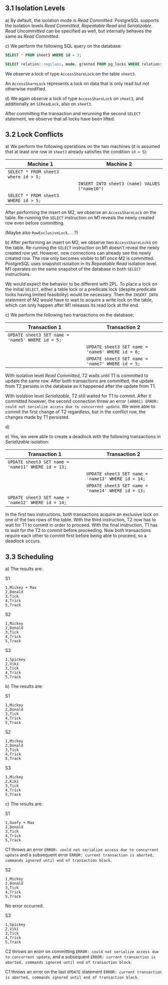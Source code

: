 ## 3.1 Isolation Levels

a) By default, the isolation mode is *Read Committed*.
PostgreSQL supports the isolation levels *Read Committed*,
*Repeatable Read* and *Serializable*. *Read Uncommitted* can
be specified as well, but internally behaves the same as
*Read Committed*.

c) We perform the following SQL query on the database:

```sql
SELECT * FROM sheet3 WHERE id = 3;

SELECT relation::regclass, mode, granted FROM pg_locks WHERE relation::regclass = 'sheet3'::regclass
```

We observe a lock of type `AccessShareLock`
on the table `sheet3`.

An `AccessShareLock` represents a lock on data that is only read
but not otherwise modified.

d) We again observe a lock of type `AccessShareLock`
on `sheet3`, and additionally an `SIReadLock`, also on `sheet3`.

After committing the transaction and rerunning the second
`SELECT` statement, we observe that all locks have been lifted.

## 3.2 Lock Conflicts

a) We perform the following operations on the two machines (it is assumed that
at least one row in `sheet3` already satisfies the condition `id > 5`):

| Machine 1 | Machine 2 |
|-----------|-----------|
| `SELECT * FROM sheet3 where id > 5;` | |
| | `INSERT INTO sheet3 (name) VALUES ("name10")` |
| `SELECT * FROM sheet3 WHERE id > 5;` | |

After performing the insert on M2, we observe
an `AccessShareLock` on the table. Re-running
the `SELECT` instruction on M1 reveals
the newly created row even before committing.

(Maybe also `RowExclusiveLock...`?)

b) After performing an insert on M2,
we observe two `AccessShareLock`s on the table. Re-running
the `SELECT` instruction on M1 doesn't reveal
the newly created row yet. However, new connections can already
see the newly created row. The row only becomes visible
to M1 once M2 is committed. PostgreSQL uses snapshot isolation in its *Repeatable Read* isolation level.
M1 operates on the same snapshot of the database in both `SELECT` instructions.

We would expect the behavior to be different with 2PL. To place a lock on the
initial `SELECT`, either a table lock or a predicate lock (despite predicate locks
having limited feasibility) would be necessary. Then the `INSERT INTO` statement 
of M2 would have to wait to acquire a write lock on the table, which can only 
happen after M1 releases its read lock at the end.

c) We perform the following two transactions on the database:

| Transaction 1 | Transaction 2 |
|---------------|---------------|
| `UPDATE sheet3 SET name = 'name5' WHERE id = 5;`|  |
| | `UPDATE sheet3 SET name = 'name6' WHERE id = 6;` |
| | `UPDATE sheet3 SET name = 'name7' WHERE id = 5;` |

With isolation level *Read Committed*, T2
waits until T1 is committed to update the same row.
After both transactions are committed, the update from T2
persists in the database as it happened after the update from T1.

With isolation level *Serializable*, T2 still waited
for T1 to commit. After it committed however, the second connection threw
an error `[40001] ERROR: could not serialize access due to concurrent update`.
We were able to commit the first change of T2 regardless,
but in the conflict row, the changes made by T1 persisted.

d)

e) Yes, we were able to create a deadlock with the following
transactions in *Serializable* isolation:

| Transaction 1 | Transaction 2 |
|---------------|---------------|
| `UPDATE sheet3 SET name = 'name11' WHERE id = 13;`|  |
| | `UPDATE sheet3 SET name = 'name13' WHERE id = 14;` |
| | `UPDATE sheet3 SET name = 'name14' WHERE id = 13;` |
| `UPDATE sheet3 SET name = 'name12' WHERE id = 14;` | |

In the first two instructions, both transactions acquire
an exclusive lock on one of the two rows of the table. With
the third instruction, T2 now has to wait
for T1 to commit in order to proceed. With
the final instruction, T1 has to wait for
the T2 to commit before proceeding. Now both
transactions require each other to commit first before being 
able to proceed, so a deadlock occurs.

## 3.3 Scheduling

a) The results are:

S1

```
1,Mickey + Max
2,Donald
3,Tick
4,Trick
5,Track
```

S2

```
1,Mickey
2,Donald
3,Tick
4,Trick
5,Track
```

S3

```
1,Spickey
2,Viki
3,Tick
4,Trick
5,Track
```

b) The results are:

S1

```
1,Mickey
2,Donald
3,Tick
4,Trick
5,Track
```

S2

```
1,Mickey
2,Donald
3,Tick
4,Trick
5,Track
```

S3

```
1,Mickey
2,Kiki
3,Tick
4,Trick
5,Track
```

c) The results are:

S1

```
1,Goofy + Max
2,Donald
3,Tick
4,Trick
5,Track
```

C1 throws an error `ERROR: could not serialize access due to concurrent update`
and a subsequent error `ERROR: current transaction is aborted, commands ignored until end of transaction block`.

S2

```
1,Mickey
2,Donald
3,Tick
4,Trick
5,Track
```

No error occurred.

S3

```
1,Spickey
2,Viki
3,Tick
4,Trick
5,Track
```

C2 throws an erorr on committing `ERROR: could not serialize access due to concurrent update`,
and a subsequent `ERROR: current transaction is aborted, commands ignored until end of transaction block`.

C1 throws an error on the last `UPDATE` statement `ERROR: current transaction is aborted, commands ignored until end of transaction block`.
